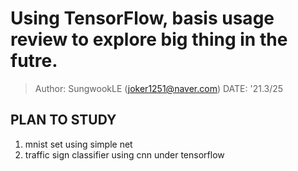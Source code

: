 # Using TensorFlow, basis usage review to explore big thing in the futre.
> Author: SungwookLE (joker1251@naver.com)
> DATE: '21.3/25

## PLAN TO STUDY
1. mnist set using simple net
2. traffic sign classifier using cnn under tensorflow